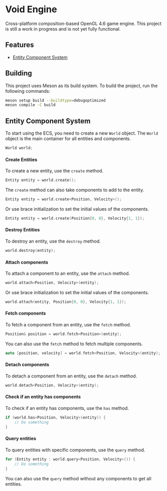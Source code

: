 # Void Engine

Cross-platform composition-based OpenGL 4.6 game engine. This project is still a work in progress and is not yet fully functional.

## Features

- [Entity Component System](#entity-component-system)

## Building

This project uses Meson as its build system. To build the project, run the following commands:

```bash
meson setup build --buildtype=debugoptimized
meson compile -C build
```

## Entity Component System

To start using the ECS, you need to create a new `World` object. The `World` object is the main container for all entities and components.

```c++
World world;
```

#### Create Entities

To create a new entity, use the `create` method.

```c++
Entity entity = world.create();
```

The `create` method can also take components to add to the entity.

```c++
Entity entity = world.create<Position, Velocity>();
```

Or use brace initialization to set the initial values of the components.

```c++
Entity entity = world.create(Position{0, 0}, Velocity{1, 1});
```

#### Destroy Entities

To destroy an entity, use the `destroy` method.

```c++
world.destroy(entity);
```

#### Attach components

To attach a component to an entity, use the `attach` method.

```c++
world.attach<Position, Velocity>(entity);
```

Or use brace initialization to set the initial values of the components.

```c++
world.attach(entity, Position{0, 0}, Velocity{1, 1});
```

#### Fetch components

To fetch a component from an entity, use the `fetch` method.

```c++
Position& position = world.fetch<Position>(entity);
```

You can also use the `fetch` method to fetch multiple components.

```c++
auto [position, velocity] = world.fetch<Position, Velocity>(entity);
```

#### Detach components

To detach a component from an entity, use the `detach` method.

```c++
world.detach<Position, Velocity>(entity);
```

#### Check if an entity has components

To check if an entity has components, use the `has` method.

```c++
if (world.has<Position, Velocity>(entity)) {
    // Do something
}
```

#### Query entities

To query entities with specific components, use the `query` method.

```c++
for (Entity entity : world.query<Position, Velocity>()) {
    // Do something
}
```

You can also use the `query` method without any components to get all entities.
